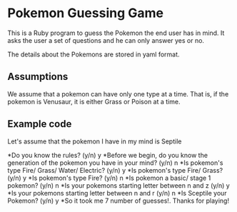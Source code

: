 # Pokemon Guessing Game

This is a Ruby program to guess the Pokemon the end user has in mind. It asks the user a set of questions and he can only answer yes or no.

The details about the Pokemons are stored in yaml format.

## Assumptions

We assume that a pokemon can have only one type at a time. That is, if the pokemon is Venusaur, it is either Grass or Poison at a time.

## Example code
Let's assume that the pokemon I have in my mind is Septile

*Do you know the rules? (y/n)
y
*Before we begin, do you know the generation of the pokemon you have in your mind? (y/n)
n
*Is pokemon's type Fire/ Grass/ Water/ Electric? (y/n)
y
*Is pokemon's type Fire/ Grass? (y/n)
y
*Is pokemon's type Fire? (y/n)
n
*Is pokemon a basic/ stage 1 pokemon? (y/n)
n
*Is your pokemons starting letter between n and z (y/n)
y
*Is your pokemons starting letter between n and r (y/n)
n
*Is Sceptile your Pokemon? (y/n)
y
*So it took me 7 number of guesses!. Thanks for playing!
